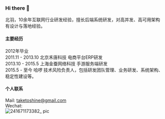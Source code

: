 ### Hi there 👋
北羽，10余年互联网行业研发经验，擅长后端系统研发，对高并发、高可用架构有设计与落地经验。

#### 主要经历
2012年毕业<br>
2011.11 - 2013.10 北京禾唐科技 电商平台ERP研发<br>
2013.10 - 2015.5  上海金蚕网络科技 手游服务端研发<br>
2015.5 - 至今 哈啰 技术风险负责人，包括研发团队管理、业务研发、系统架构、稳定性建设等。

#### 个人联系
Mail: taketoshine@gmail.com<br>
Wechat: <br>
![241671173382_ pic](https://user-images.githubusercontent.com/2612991/208039579-6f68727e-0d87-4738-bc99-597c11ede735.jpg)
